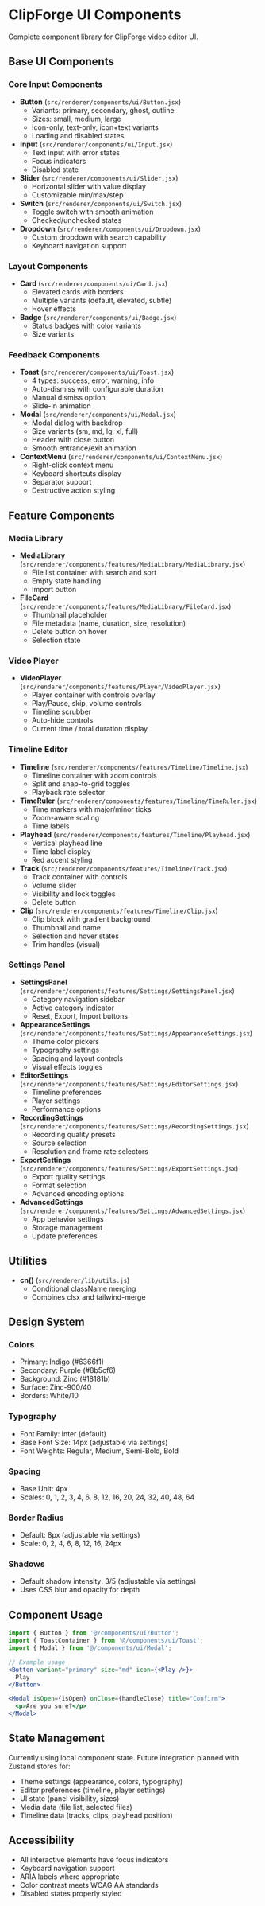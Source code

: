 # ClipForge UI Components

Complete component library for ClipForge video editor UI.

## Base UI Components

### Core Input Components
- **Button** (`src/renderer/components/ui/Button.jsx`)
  - Variants: primary, secondary, ghost, outline
  - Sizes: small, medium, large
  - Icon-only, text-only, icon+text variants
  - Loading and disabled states
- **Input** (`src/renderer/components/ui/Input.jsx`)
  - Text input with error states
  - Focus indicators
  - Disabled state
- **Slider** (`src/renderer/components/ui/Slider.jsx`)
  - Horizontal slider with value display
  - Customizable min/max/step
- **Switch** (`src/renderer/components/ui/Switch.jsx`)
  - Toggle switch with smooth animation
  - Checked/unchecked states
- **Dropdown** (`src/renderer/components/ui/Dropdown.jsx`)
  - Custom dropdown with search capability
  - Keyboard navigation support

### Layout Components
- **Card** (`src/renderer/components/ui/Card.jsx`)
  - Elevated cards with borders
  - Multiple variants (default, elevated, subtle)
  - Hover effects
- **Badge** (`src/renderer/components/ui/Badge.jsx`)
  - Status badges with color variants
  - Size variants

### Feedback Components
- **Toast** (`src/renderer/components/ui/Toast.jsx`)
  - 4 types: success, error, warning, info
  - Auto-dismiss with configurable duration
  - Manual dismiss option
  - Slide-in animation
- **Modal** (`src/renderer/components/ui/Modal.jsx`)
  - Modal dialog with backdrop
  - Size variants (sm, md, lg, xl, full)
  - Header with close button
  - Smooth entrance/exit animation
- **ContextMenu** (`src/renderer/components/ui/ContextMenu.jsx`)
  - Right-click context menu
  - Keyboard shortcuts display
  - Separator support
  - Destructive action styling

## Feature Components

### Media Library
- **MediaLibrary** (`src/renderer/components/features/MediaLibrary/MediaLibrary.jsx`)
  - File list container with search and sort
  - Empty state handling
  - Import button
- **FileCard** (`src/renderer/components/features/MediaLibrary/FileCard.jsx`)
  - Thumbnail placeholder
  - File metadata (name, duration, size, resolution)
  - Delete button on hover
  - Selection state

### Video Player
- **VideoPlayer** (`src/renderer/components/features/Player/VideoPlayer.jsx`)
  - Player container with controls overlay
  - Play/Pause, skip, volume controls
  - Timeline scrubber
  - Auto-hide controls
  - Current time / total duration display

### Timeline Editor
- **Timeline** (`src/renderer/components/features/Timeline/Timeline.jsx`)
  - Timeline container with zoom controls
  - Split and snap-to-grid toggles
  - Playback rate selector
- **TimeRuler** (`src/renderer/components/features/Timeline/TimeRuler.jsx`)
  - Time markers with major/minor ticks
  - Zoom-aware scaling
  - Time labels
- **Playhead** (`src/renderer/components/features/Timeline/Playhead.jsx`)
  - Vertical playhead line
  - Time label display
  - Red accent styling
- **Track** (`src/renderer/components/features/Timeline/Track.jsx`)
  - Track container with controls
  - Volume slider
  - Visibility and lock toggles
  - Delete button
- **Clip** (`src/renderer/components/features/Timeline/Clip.jsx`)
  - Clip block with gradient background
  - Thumbnail and name
  - Selection and hover states
  - Trim handles (visual)

### Settings Panel
- **SettingsPanel** (`src/renderer/components/features/Settings/SettingsPanel.jsx`)
  - Category navigation sidebar
  - Active category indicator
  - Reset, Export, Import buttons
- **AppearanceSettings** (`src/renderer/components/features/Settings/AppearanceSettings.jsx`)
  - Theme color pickers
  - Typography settings
  - Spacing and layout controls
  - Visual effects toggles
- **EditorSettings** (`src/renderer/components/features/Settings/EditorSettings.jsx`)
  - Timeline preferences
  - Player settings
  - Performance options
- **RecordingSettings** (`src/renderer/components/features/Settings/RecordingSettings.jsx`)
  - Recording quality presets
  - Source selection
  - Resolution and frame rate selectors
- **ExportSettings** (`src/renderer/components/features/Settings/ExportSettings.jsx`)
  - Export quality settings
  - Format selection
  - Advanced encoding options
- **AdvancedSettings** (`src/renderer/components/features/Settings/AdvancedSettings.jsx`)
  - App behavior settings
  - Storage management
  - Update preferences

## Utilities

- **cn()** (`src/renderer/lib/utils.js`)
  - Conditional className merging
  - Combines clsx and tailwind-merge

## Design System

### Colors
- Primary: Indigo (#6366f1)
- Secondary: Purple (#8b5cf6)
- Background: Zinc (#18181b)
- Surface: Zinc-900/40
- Borders: White/10

### Typography
- Font Family: Inter (default)
- Base Font Size: 14px (adjustable via settings)
- Font Weights: Regular, Medium, Semi-Bold, Bold

### Spacing
- Base Unit: 4px
- Scales: 0, 1, 2, 3, 4, 6, 8, 12, 16, 20, 24, 32, 40, 48, 64

### Border Radius
- Default: 8px (adjustable via settings)
- Scale: 0, 2, 4, 6, 8, 12, 16, 24px

### Shadows
- Default shadow intensity: 3/5 (adjustable via settings)
- Uses CSS blur and opacity for depth

## Component Usage

```jsx
import { Button } from '@/components/ui/Button';
import { ToastContainer } from '@/components/ui/Toast';
import { Modal } from '@/components/ui/Modal';

// Example usage
<Button variant="primary" size="md" icon={<Play />}>
  Play
</Button>

<Modal isOpen={isOpen} onClose={handleClose} title="Confirm">
  <p>Are you sure?</p>
</Modal>
```

## State Management

Currently using local component state. Future integration planned with Zustand stores for:
- Theme settings (appearance, colors, typography)
- Editor preferences (timeline, player settings)
- UI state (panel visibility, sizes)
- Media data (file list, selected files)
- Timeline data (tracks, clips, playhead position)

## Accessibility

- All interactive elements have focus indicators
- Keyboard navigation support
- ARIA labels where appropriate
- Color contrast meets WCAG AA standards
- Disabled states properly styled

